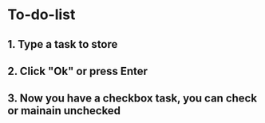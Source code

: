 # To-do-list

## 1. Type a task to store
## 2. Click "Ok" or press Enter
## 3. Now you have a checkbox task, you can check or mainain unchecked
